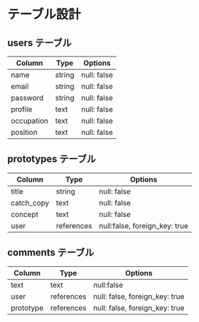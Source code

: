 # テーブル設計

## users テーブル

| Column    | Type   | Options     |
| --------  | ------ | ----------- |
| name      | string | null: false |
| email     | string | null: false |
| password  | string | null: false |
| profile   | text   | null: false |
| occupation| text   | null: false |
| position  | text   | null: false |

## prototypes テーブル

| Column    | Type      | Options                      |
| ------    | ------    | -----------------------------|                  
| title     | string    | null: false                  |
| catch_copy| text      | null: false                  |
| concept   | text      | null: false                  | 
| user      | references| null:false, foreign_key: true|

## comments テーブル

| Column    | Type       | Options                        |
| -------   | ---------- | ------------------------------ |
| text      | text       | null:false                     |
| user      | references | null: false, foreign_key: true |
| prototype | references | null: false, foreign_key: true |